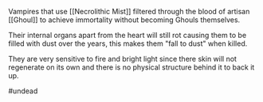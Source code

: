 Vampires that use [[Necrolithic Mist]] filtered through the blood of artisan [[Ghoul]] to achieve immortality without becoming Ghouls themselves.

Their internal organs apart from the heart will still rot causing them to be filled with dust over the years, this makes them "fall to dust" when killed.

They are very sensitive to fire and bright light since there skin will not regenerate on its own and there is no physical structure behind it to back it up.

#undead 